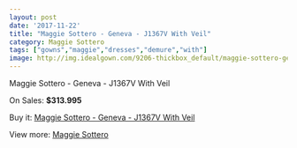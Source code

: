 ```yaml
---
layout: post
date: '2017-11-22'
title: "Maggie Sottero - Geneva - J1367V With Veil"
category: Maggie Sottero
tags: ["gowns","maggie","dresses","demure","with"]
image: http://img.idealgown.com/9206-thickbox_default/maggie-sottero-geneva-j1367v-with-veil.jpg
---
```

Maggie Sottero - Geneva - J1367V With Veil

On Sales: **$313.995**
<a href="https://www.idealgown.com/en/maggie-sottero/3845-maggie-sottero-geneva-j1367v-with-veil.html"><amp-img layout="responsive" width="600" height="600" src="//img.idealgown.com/9206-thickbox_default/maggie-sottero-geneva-j1367v-with-veil.jpg" alt="Maggie Sottero - Geneva - J1367V With Veil 0" /></a>

Buy it: [Maggie Sottero - Geneva - J1367V With Veil](https://www.idealgown.com/en/maggie-sottero/3845-maggie-sottero-geneva-j1367v-with-veil.html "Maggie Sottero - Geneva - J1367V With Veil")

View more: [Maggie Sottero](https://www.idealgown.com/en/45-maggie-sottero "Maggie Sottero")